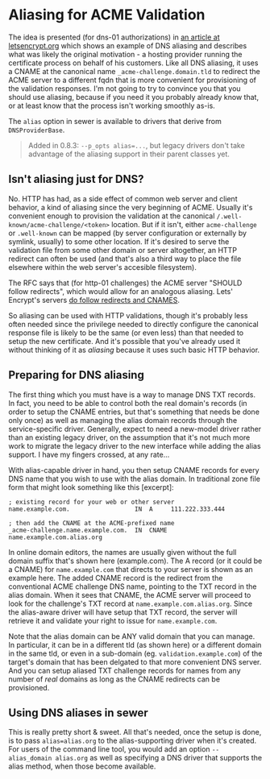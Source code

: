 # Aliasing for ACME Validation

The idea is presented (for dns-01 authorizations) in [an article at
letsencrypt.org](https://letsencrypt.org/2019/10/09/onboarding-your-customers-with-lets-encrypt-and-acme.html)
which shows an example of DNS aliasing and describes what was likely the
original motivation - a hosting provider running the certificate process on
behalf of his customers.  Like all DNS aliasing, it uses a CNAME at the
canonical name `_acme-challenge.domain.tld` to redirect the ACME server to a
different fqdn that is more convenient for provisioning of the validation
responses.  I'm not going to try to convince you that you should use
aliasing, because if you need it you probably already know that, or at least
know that the process isn't working smoothly as-is.

The `alias` option in sewer is available to drivers that derive from
`DNSProviderBase`.

>Added in 0.8.3: `--p_opts alias=...`, but legacy drivers don't take
advantage of the aliasing support in their parent classes yet.

## Isn't aliasing just for DNS?

No.  HTTP has had, as a side effect of common web server and client behavior,
a kind of aliasing since the very beginning of ACME.  Usually it's
convenient enough to provision the validation at the canonical
`/.well-known/acme-challenge/<token>` location.  But if it isn't, either
`acme-challenge` or `.well-known` can be mapped (by server configuration or
externally by symlink, usually) to some other location.  If it's desired to
serve the validation file from some other domain or server altogether, an
HTTP redirect can often be used (and that's also a third way to place the
file elsewhere within the web server's accesible filesystem).

The RFC says that (for http-01 challenges) the ACME server "SHOULD follow
redirects", which would allow for an analogous aliasing.  Lets' Encrypt's
servers [do follow redirects and
CNAMES](https://letsencrypt.org/docs/challenge-types/).

So aliasing can be used with HTTP validations, though it's probably less
often needed since the privilege needed to directly configure the canonical
response file is likely to be the same (or even less) than that needed to
setup the new certificate.  And it's possible that you've already used it
without thinking of it as _aliasing_ because it uses such basic HTTP
behavior.

## Preparing for DNS aliasing

The first thing which you must have is a way to manage DNS TXT records.  In
fact, you need to be able to control both the real domain's records (in
order to setup the CNAME entries, but that's something that needs be done
only once) as well as managing the alias domain records through the
service-specific driver.  Generally, expect to need a new-model driver
rather than an existing legacy driver, on the assumption that it's not much
more work to migrate the legacy driver to the new interface while adding the
alias support.  I have my fingers crossed, at any rate...

With alias-capable driver in hand, you then setup CNAME records for every
DNS name that you wish to use with the alias domain.  In traditional zone
file form that might look something like this [excerpt]:

    ; existing record for your web or other server
    name.example.com.                  IN  A     111.222.333.444

    ; then add the CNAME at the ACME-prefixed name
    _acme-challenge.name.example.com.  IN  CNAME name.example.com.alias.org

In online domain editors, the names are usually given without the full
domain suffix that's shown here (example.com).  The A record (or it could be
a CNAME) for `name.example.com` that directs to your server is shown as an
example here.
The added CNAME record is the redirect from the conventional ACME challenge
DNS name, pointing to the TXT record in the alias domain.  When it sees that
CNAME, the ACME server will proceed to look for the challenge's TXT record
at `name.example.com.alias.org`.  Since the alias-aware driver will have
setup that TXT record, the server will retrieve it and validate your right
to issue for `name.example.com`.

Note that the alias domain can be ANY valid domain that you can manage.  In
particular, it can be in a different tld (as shown here) or a different
domain in the same tld, or even in a sub-domain (eg. 
`validation.example.com`) of the target's domain that has been delgated to
that more convenient DNS server.  And you can setup aliased TXT challenge
records for names from any number of _real_ domains as long as the CNAME
redirects can be provisioned.

## Using DNS aliases in sewer

This is really pretty short & sweet.
All that's needed, once the setup is done, is to pass `alias=alias.org` to
the alias-supporting driver when it's created.
For users of the command line tool, you would add an option `--alias_domain
alias.org` as well as specifying a DNS driver that supports the alias
method, when those become available.
